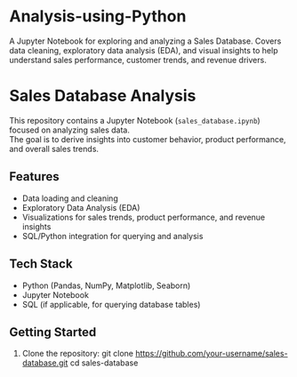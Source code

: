 # Analysis-using-Python
A Jupyter Notebook for exploring and analyzing a Sales Database. Covers data cleaning, exploratory data analysis (EDA), and visual insights to help understand sales performance, customer trends, and revenue drivers.
# Sales Database Analysis

This repository contains a Jupyter Notebook (`sales_database.ipynb`) focused on analyzing sales data.  
The goal is to derive insights into customer behavior, product performance, and overall sales trends.

##  Features
- Data loading and cleaning  
- Exploratory Data Analysis (EDA)  
- Visualizations for sales trends, product performance, and revenue insights  
- SQL/Python integration for querying and analysis  

##  Tech Stack
- Python (Pandas, NumPy, Matplotlib, Seaborn)  
- Jupyter Notebook  
- SQL (if applicable, for querying database tables)  

##  Getting Started
1. Clone the repository:
   git clone https://github.com/your-username/sales-database.git
   cd sales-database
